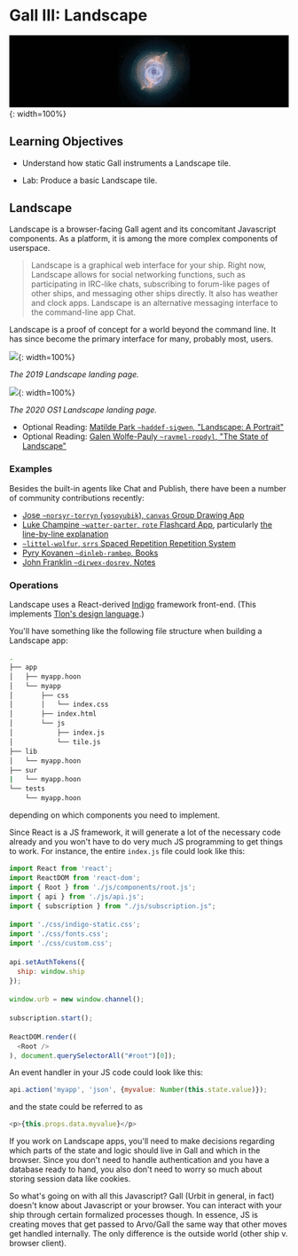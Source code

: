 #   Gall III:  Landscape

![](../img/26-header-nebula-0.png){: width=100%}

##  Learning Objectives

-   Understand how static Gall instruments a Landscape tile.
*   Lab:  Produce a basic Landscape tile.


##  Landscape

Landscape is a browser-facing Gall agent and its concomitant Javascript components.  As a platform, it is among the more complex components of userspace.

> Landscape is a graphical web interface for your ship.  Right now, Landscape allows for social networking functions, such as participating in IRC-like chats, subscribing to forum-like pages of other ships, and messaging other ships directly.  It also has weather and clock apps.  Landscape is an alternative messaging interface to the command-line app Chat.

Landscape is a proof of concept for a world beyond the command line.  It has since become the primary interface for many, probably most, users.

![](https://media.urbit.org/site/posts/essays/landscape-a-portrait-1.png){: width=100%}

_The 2019 Landscape landing page._

![](https://blog.vaexperience.com/wp-content/uploads/2020/03/urbit-os.png){: width=100%}

_The 2020 OS1 Landscape landing page._

- Optional Reading: [Matilde Park `~haddef-sigwen`, "Landscape:  A Portrait"](https://urbit.org/blog/landscape-a-portrait/)
- Optional Reading: [Galen Wolfe-Pauly `~ravmel-ropdyl`, "The State of Landscape"](https://urbit.org/blog/the-state-of-landscape/)

### Examples

Besides the built-in agents like Chat and Publish, there have been a number of community contributions recently:

- [Jose `~norsyr-torryn` (`yosoyubik`), `canvas` Group Drawing App](https://github.com/yosoyubik/canvas)
- [Luke Champine `~watter-parter`, `rote` Flashcard App](https://github.com/lukechampine/rote), particularly [the line-by-line explanation](https://github.com/lukechampine/rote/blob/master/urbit/app/rote.hoon)
- [`~littel-wolfur`, `srrs` Spaced Repetition Repetition System](https://github.com/ryjm/srrs)
- [Pyry Kovanen `~dinleb-rambep`, Books](https://github.com/pkova/urbit/tree/books/pkg/interface/books)
- [John Franklin `~dirwex-dosrev`, Notes](https://github.com/jfranklin9000/notes/)

### Operations

Landscape uses a React-derived [Indigo](https://github.com/urbit/indigo-react) framework front-end.  (This implements [Tlon's design language](https://www.figma.com/community/file/822953707012850361).)

You'll have something like the following file structure when building a Landscape app:

```bash
.
├── app
│   ├── myapp.hoon
│   └── myapp
│       ├── css
│       │   └── index.css
│       ├── index.html
│       └── js
│           ├── index.js
│           └── tile.js
├── lib
│   └── myapp.hoon
├── sur
|   └── myapp.hoon
└── tests
    └── myapp.hoon
```

depending on which components you need to implement.

Since React is a JS framework, it will generate a lot of the necessary code already and you won't have to do very much JS programming to get things to work.  For instance, the entire `index.js` file could look like this:

```js
import React from 'react';
import ReactDOM from 'react-dom';
import { Root } from './js/components/root.js';
import { api } from './js/api.js';
import { subscription } from "./js/subscription.js";

import './css/indigo-static.css';
import './css/fonts.css';
import './css/custom.css';

api.setAuthTokens({
  ship: window.ship
});

window.urb = new window.channel();

subscription.start();

ReactDOM.render((
  <Root />
), document.querySelectorAll("#root")[0]);
```

An event handler in your JS code could look like this:

```js
api.action('myapp', 'json', {myvalue: Number(this.state.value)});
```

and the state could be referred to as

```js
<p>{this.props.data.myvalue}</p>
```

If you work on Landscape apps, you'll need to make decisions regarding which parts of the state and logic should live in Gall and which in the browser.  Since you don't need to handle authentication and you have a database ready to hand, you also don't need to worry so much about storing session data like cookies.

So what's going on with all this Javascript?  Gall (Urbit in general, in fact) doesn't know about Javascript or your browser.  You can interact with your ship through certain formalized processes though.  In essence, JS is creating moves that get passed to Arvo/Gall the same way that other moves get handled internally.  The only difference is the outside world (other ship v. browser client).
